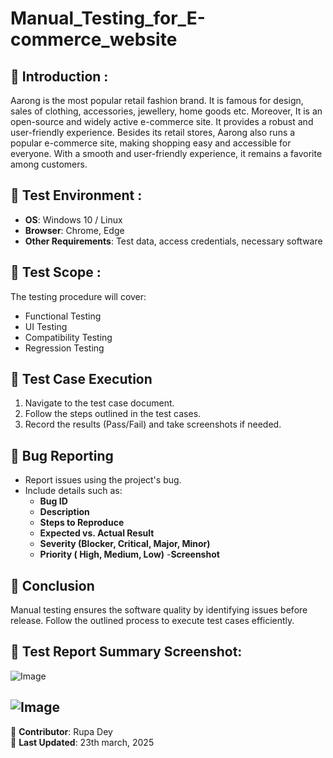 # Manual_Testing_for_E-commerce_website

## 📌 Introduction :
Aarong is the most popular retail fashion brand. It is famous for design, sales of clothing,
accessories, jewellery, home goods etc. Moreover, It is an open-source and widely active e-commerce site.
It provides a robust and user-friendly experience. Besides its retail stores, Aarong also runs a popular e-commerce site, making shopping easy and accessible for everyone. With a smooth and user-friendly experience, it remains a favorite among customers.
## 🔹 Test Environment :  
- **OS**: Windows 10 / Linux  
- **Browser**: Chrome, Edge  
- **Other Requirements**: Test data, access credentials, necessary software  

## 🔹 Test Scope :  
The testing procedure will cover:  
- Functional Testing  
- UI Testing  
- Compatibility Testing  
- Regression Testing  

## 🔹 Test Case Execution  
1. Navigate to the test case document.  
2. Follow the steps outlined in the test cases.  
3. Record the results (Pass/Fail) and take screenshots if needed.  

## 🔹 Bug Reporting  
- Report issues using the project's bug.  
- Include details such as:  
  - **Bug ID**  
  - **Description**  
  - **Steps to Reproduce**  
  - **Expected vs. Actual Result**  
  - **Severity (Blocker, Critical, Major, Minor)**  
  - **Priority ( High, Medium, Low)** 
  -**Screenshot** 

## 🔹 Conclusion  
Manual testing ensures the software quality by identifying issues before release. Follow the outlined process to execute test cases efficiently.  

## 🔹 Test Report Summary Screenshot: 
![Image](https://github.com/user-attachments/assets/5f642221-9dab-4cdb-8daf-41897a76435f)

![Image](https://github.com/user-attachments/assets/33176e0c-a087-43e0-87da-59d6a8872ec3)
---
📌 **Contributor**: Rupa Dey  
📅 **Last Updated**: 23th march, 2025
